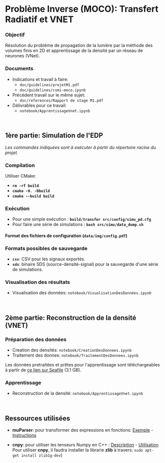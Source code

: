 # Problème Inverse (MOCO): Transfert Radiatif et VNET


### Objectif
Résolution du problème de propagation de la lumière par la méthode des volumes finis en 2D et apprentissage de la densité par un réseau de neurones (VNet).

### Documents
- Indications et travail à faire: 
    - `doc/guidelines/projetM1.pdf` 
    - `doc/guidelines/csmi-moco.ipynb`  
- Précédent travail sur le même sujet: 
    - `doc/references/Rapport de stage M1.pdf` 
- Délivrables pour ce travail: 
    - `notebook/ApprentissageVnet.ipynb` 

<br/>

## __1ère partie: Simulation de l'EDP__    

_Les commandes indiquées sont à exécuter à partir du répertoire racine du projet._

### Compilation
Utiliser CMake:   
- __`rm -rf build`__
- __`cmake -H. -Bbuild`__  
- __`cmake --build build`__  

### Exécution
- Pour une simple exécution : __`build/transfer src/config/simu_pd.cfg`__ 
- Pour faire une série de simulations : __`bash src/simu/data_dump.sh`__ 

#### Format des fichiers de configuration (`data/img/config.pdf`)   

<!-- ![Instructions for configuration](data/img/config.png) -->

### Formats possibles de sauvegarde
- __`csv`__: CSV pour les signaux exportés.
- __`sds`__: binaire SDS (source-densité-signal) pour la sauvegarde d'une série de simulations.

### Visualisation des résultats
- Visualisation des données: `notebook/VisualisationDesDonnées.ipynb`
  
<!-- ![Quelques résultats](data/img/energie_flux.png) -->

<br/>

## __2ème partie: Reconstruction de la densité (VNET)__   

### Préparation des données  
- Creation des densités: `notebook/CreationDesDonnees.ipynb`
- Traitement des donnes: `notebook/TraitementDesDonnees.ipynb`

Les données pretraitées et prêtes pour l'apprentissage sont téléchargeables à partir de [ce lien sur Seafile](https://seafile.unistra.fr/f/f797cf0c9ec444c582c0/?dl=1) (3.1 GB).

### Apprentissage  
- Reconstruction de la densité: `notebook/ApprentissageVnet.ipynb`

<br/>

## Ressources utilisées

- __muParser__: pour transformer des expressions en fonctions: [Exemple](https://beltoforion.de/article.php?a=muparser&s=idExample#idExample) - [Instructions](https://beltoforion.de/article.php?a=muparser&p=building)

- __cnpy__: pour utiliser les tenseurs Numpy en C++ : [Description](https://github.com/rogersce/cnpy) - [Utilisation](https://rancheng.github.io/npy-cpp/)  
Pour utiliser **cnpy**, il faudra installer la librarie **zlib** à travers: `sudo apt-get install zlib1g-dev`)
